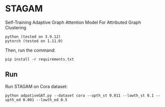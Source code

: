 # STAGAM
Self-Training Adaptive Graph Attention Model For Attributed Graph Clustering

```
python (tested on 3.9.12)
pytorch (tested on 1.11.0)
```

Then, run the command:
```
pip install -r requirements.txt
```
## Run

Run STAGAM on Cora dataset:
```
python adpativeGAT.py --dataset cora --upth_st 0.011 --lowth_st 0.1 --upth_ed 0.001 --lowth_ed 0.5
```

